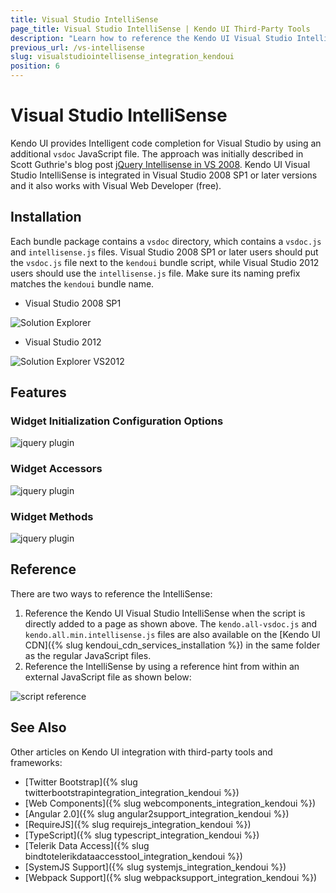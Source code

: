 ```yaml
---
title: Visual Studio IntelliSense
page_title: Visual Studio IntelliSense | Kendo UI Third-Party Tools
description: "Learn how to reference the Kendo UI Visual Studio IntelliSense by using an additional vsdoc or IntelliSense JavaScript file."
previous_url: /vs-intellisense
slug: visualstudiointellisense_integration_kendoui
position: 6
---
```


# Visual Studio IntelliSense

Kendo UI provides Intelligent code completion for Visual Studio by using an additional `vsdoc` JavaScript file. The approach was initially described in Scott Guthrie's blog post [jQuery Intellisense in VS 2008](http://weblogs.asp.net/scottgu/archive/2008/11/21/jquery-intellisense-in-vs-2008.aspx). Kendo UI Visual Studio IntelliSense is integrated in Visual Studio 2008 SP1 or later versions and it also works with Visual Web Developer (free).

## Installation

Each bundle package contains a `vsdoc` directory, which contains a `vsdoc.js` and `intellisense.js` files. Visual Studio 2008 SP1 or later users should put the `vsdoc.js` file next to the `kendoui` bundle script, while Visual Studio 2012 users should use the `intellisense.js` file. Make sure its naming prefix matches the `kendoui` bundle name.

- Visual Studio 2008 SP1

![Solution Explorer](/images/vsdoc/solution-explorer.png)

- Visual Studio 2012

![Solution Explorer VS2012](/images/vsdoc/solution-explorer-vs2012.png)

## Features

### Widget Initialization Configuration Options

![jquery plugin](/images/vsdoc/jquery-plugin.png)

### Widget Accessors

![jquery plugin](/images/vsdoc/jquery-accessor.png)

### Widget Methods

![jquery plugin](/images/vsdoc/widget-method.png)

## Reference

There are two ways to reference the IntelliSense:

1. Reference the Kendo UI Visual Studio IntelliSense when the script is directly added to a page as shown above. The `kendo.all-vsdoc.js` and `kendo.all.min.intellisense.js` files are also available on the [Kendo UI CDN]({% slug kendoui_cdn_services_installation %}) in the same folder as the regular JavaScript files.
1. Reference the IntelliSense by using a reference hint from within an external JavaScript file as shown below:

![script reference](/images/vsdoc/js-reference.png)

## See Also

Other articles on Kendo UI integration with third-party tools and frameworks:

* [Twitter Bootstrap]({% slug twitterbootstrapintegration_integration_kendoui %})
* [Web Components]({% slug webcomponents_integration_kendoui %})
* [Angular 2.0]({% slug angular2support_integration_kendoui %})
* [RequireJS]({% slug requirejs_integration_kendoui %})
* [TypeScript]({% slug typescript_integration_kendoui %})
* [Telerik Data Access]({% slug bindtotelerikdataaccesstool_integration_kendoui %})
* [SystemJS Support]({% slug systemjs_integration_kendoui %})
* [Webpack Support]({% slug webpacksupport_integration_kendoui %})
